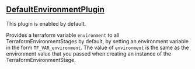 ## [DefaultEnvironmentPlugin](../src/DefaultEnvironmentPlugin.groovy)

This plugin is enabled by default.

Provides a terraform variable `environment` to all TerraformEnvironmentStages by default, by setting an environment variable in the form `TF_VAR_environment`.  The value of `environment` is the same as the environment value that you passed when creating an instance of the TerraformEnvironmentStage.

